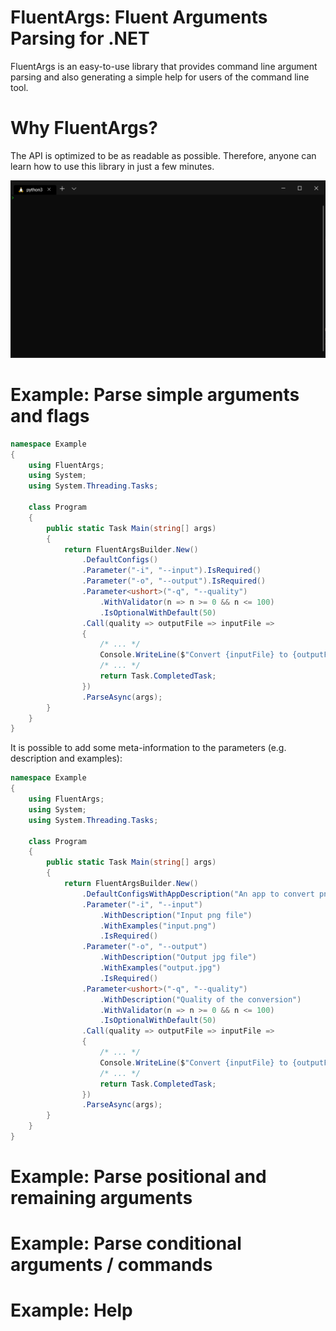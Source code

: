 ﻿# FluentArgs: Fluent Arguments Parsing for .NET

FluentArgs is an easy-to-use library that provides command line argument parsing and also generating a
simple help for users of the command line tool.

# Why FluentArgs?

The API is optimized to be as readable as possible. Therefore, anyone can learn how to use this library
in just a few minutes.

![](doc/test.gif)

# Example: Parse simple arguments and flags

```csharp
namespace Example
{
    using FluentArgs;
    using System;
    using System.Threading.Tasks;

    class Program
    {
        public static Task Main(string[] args)
        {
            return FluentArgsBuilder.New()
                .DefaultConfigs()
                .Parameter("-i", "--input").IsRequired()
                .Parameter("-o", "--output").IsRequired()
                .Parameter<ushort>("-q", "--quality")
                    .WithValidator(n => n >= 0 && n <= 100)
                    .IsOptionalWithDefault(50)
                .Call(quality => outputFile => inputFile =>
                {
                    /* ... */
                    Console.WriteLine($"Convert {inputFile} to {outputFile} with quality {quality}...");
                    /* ... */
                    return Task.CompletedTask;
                })
                .ParseAsync(args);
        }
    }
}
```

It is possible to add some meta-information to the parameters (e.g. description and examples):
```csharp
namespace Example
{
    using FluentArgs;
    using System;
    using System.Threading.Tasks;

    class Program
    {
        public static Task Main(string[] args)
        {
            return FluentArgsBuilder.New()
                .DefaultConfigsWithAppDescription("An app to convert png files to jpg files.")
                .Parameter("-i", "--input")
                    .WithDescription("Input png file")
                    .WithExamples("input.png")
                    .IsRequired()
                .Parameter("-o", "--output")
                    .WithDescription("Output jpg file")
                    .WithExamples("output.jpg")
                    .IsRequired()
                .Parameter<ushort>("-q", "--quality")
                    .WithDescription("Quality of the conversion")
                    .WithValidator(n => n >= 0 && n <= 100)
                    .IsOptionalWithDefault(50)
                .Call(quality => outputFile => inputFile =>
                {
                    /* ... */
                    Console.WriteLine($"Convert {inputFile} to {outputFile} with quality {quality}...");
                    /* ... */
                    return Task.CompletedTask;
                })
                .ParseAsync(args);
        }
    }
}
```

# Example: Parse positional and remaining arguments

# Example: Parse conditional arguments / commands

# Example: Help
